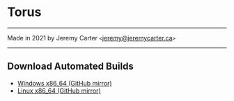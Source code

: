 # Torus

---

Made in 2021 by Jeremy Carter `<`jeremy@jeremycarter.ca`>`

---

## Download Automated Builds

- [Windows x86_64 (GitHub mirror)](https://tinyurl.com/github-artifact?repo=defcronyke/torus&file=torus-release-windows-x86_64)
- [Linux x86_64 (GitHub mirror)](https://tinyurl.com/github-artifact?repo=defcronyke/torus&file=torus-release-linux-x86_64)
